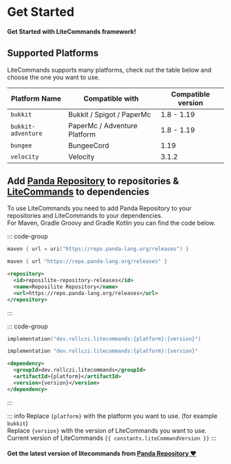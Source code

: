 <script setup>
    import constants from '../../components/Constants';
</script>

# Get Started
#### Get Started with LiteCommands framework!

## Supported Platforms

LiteCommands supports many platforms, check out the table below and choose the one you want to use.

| Platform Name      | Compatible with              | Compatible version |
|--------------------|------------------------------|--------------------|
| `bukkit`           | Bukkit / Spigot / PaperMc    | 1.8 - 1.19         |
| `bukkit-adventure` | PaperMc / Adventure Platform | 1.8 - 1.19         |
| `bungee`           | BungeeCord                   | 1.19               |
| `velocity`         | Velocity                     | 3.1.2              |

## Add <u>Panda Repository</u> to repositories & <u>LiteCommands</u> to dependencies

To use LiteCommands you need to add Panda Repository to your repositories and LiteCommands to your dependencies.<br>
For Maven, Gradle Groovy and Gradle Kotlin you can find the code below.

::: code-group

```kotlin [Gradle Kotlin]
maven { url = uri("https://repo.panda-lang.org/releases") }
```

```groovy [Gradle Groovy]
maven { url "https://repo.panda-lang.org/releases" }
```

```xml [Maven]
<repository>
  <id>reposilite-repository-releases</id>
  <name>Reposilite Repository</name>
  <url>https://repo.panda-lang.org/releases</url>
</repository>
```

:::

::: code-group

```kotlin [Gradle Kotlin]
implementation("dev.rollczi.litecommands:{platform}:{version}")
```

```groovy [Gradle Groovy]
implementation "dev.rollczi.litecommands:{platform}:{version}"
```

```xml [Maven]
<dependency>
  <groupId>dev.rollczi.litecommands</groupId>
  <artifactId>{platform}</artifactId>
  <version>{version}</version>
</dependency>
```

:::

::: info
Replace `{platform}` with the platform you want to use. (for example `bukkit`)  
Replace `{version}` with the version of LiteCommands you want to use.  
Current version of LiteCommands `{{ constants.liteCommandVersion }}`
:::

#### Get the latest version of litecommands from [Panda Repository ❤](https://repo.panda-lang.org/#/releases/dev/rollczi/litecommands)